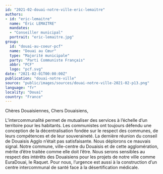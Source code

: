 ```yaml
---
id: "2021-02-douai-notre-ville-eric-lemaitre"
authors:
- id: "eric-lemaitre"
  name: "Éric LEMAITRE"
  mandates: 
  - "Conseiller municipal"
  portrait: "eric-lemaitre.jpg"
group:
  id: "douai-au-coeur-pcf"
  name: "Douai au Cœur"
  type: "Majorité municipale"
  party: "Parti Communiste Français"
  abbr: "PCF"
  logo: "pcf.svg"
date: "2021-02-01T00:00:00Z"
publication: "douai-notre-ville"
source: "public/images/sources/douai-notre-ville-2021-02-p13.png"
language: "fr"
locality: "Douai"
country: "France"
---
```


Chères Douaisiennes, Chers Douaisiens,

L’intercommunalité permet de mutualiser des services à l’échelle d’un territoire pour les habitants. Les communistes ont toujours défendu une conception de la décentralisation fondée sur le respect des communes, de leurs compétences et de leur souveraineté.
La dernière réunion du conseil de Douaisis Agglo n’était pas satisfaisante. Nous déplorons ce mauvais signal. Notre commune, ville-centre du Douaisis et de cette agglomération, mérite d’être traitée comme elle doit l’être. Nous serons sensibles au respect des intérêts des Douaisiens pour les projets de notre ville comme EuraDouai, le Raquet.
Pour nous, l’urgence est aussi à la construction d’un centre intercommunal de santé face à la désertification médicale.
